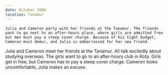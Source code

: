 ```yaml
---
date: October 1988
location: Tanamur
---
```


```treatment
Julia and Cameron party with her friends at the Tanamur. The friends want to go next to an after-hours place, where girls are admitted free but men must pay a steep cover charge. Because of his tight budget, Cameron must demur, and Julia is embarrassed for her new friend. 
```

Julia and Cameron meet her friends at the Tanamur. All talk excitedly
about studying overseas. The girls want to go to an after-hours club in
Kota. Girls get in free, but Cameron has to pay a steep cover charge.
Cameron looks uncomfortable, Julia makes an excuse.